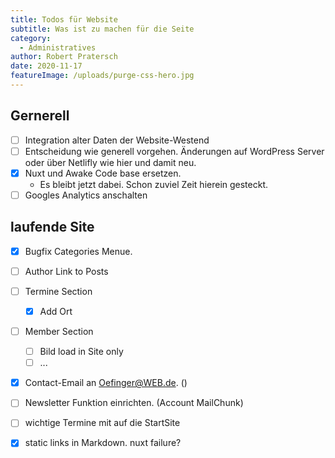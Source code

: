 ```yaml
---
title: Todos für Website
subtitle: Was ist zu machen für die Seite
category:
  - Administratives
author: Robert Pratersch
date: 2020-11-17
featureImage: /uploads/purge-css-hero.jpg
---
```


## Gernerell

* [ ] Integration alter Daten der Website-Westend
* [ ] Entscheidung wie generell vorgehen. Änderungen auf WordPress Server oder über Netlifly wie hier und damit neu.
* [x] Nuxt und Awake Code base ersetzen.
  - Es bleibt jetzt dabei. Schon zuviel Zeit hierein gesteckt.
* [ ] Googles Analytics anschalten

## laufende Site

* [x] Bugfix Categories Menue.
* [ ] Author Link to Posts
* [ ] Termine Section
  - [x] Add Ort
* [ ] Member Section
  - [ ] Bild load in Site only
  - [ ] ...
* [x] Contact-Email an Oefinger@WEB.de. ()
* [ ] Newsletter Funktion einrichten. (Account MailChunk)
* [ ] wichtige Termine mit auf die StartSite
* [x] static links in Markdown. nuxt failure?
 
